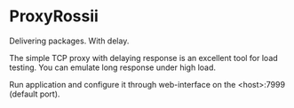 # ProxyRossii
Delivering packages. With delay.

The simple TCP proxy with delaying response is an excellent tool for load testing. You can emulate long response under high load.

Run application and configure it through web-interface on the \<host\>:7999 (default port).